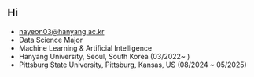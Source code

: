 ## Hi
- nayeon03@hanyang.ac.kr
- Data Science Major
- Machine Learning & Artificial Intelligence
- Hanyang University, Seoul, South Korea (03/2022~ )
- Pittsburg State University, Pittsburg, Kansas, US (08/2024 ~ 05/2025)


<!--
**nayeon03/nayeon03** is a ✨ _special_ ✨ repository because its `README.md` (this file) appears on your GitHub profile.

Here are some ideas to get you started:

- 🔭 I’m currently working on ...
- 🌱 I’m currently learning ...
- 👯 I’m looking to collaborate on ...
- 🤔 I’m looking for help with ...
- 💬 Ask me about ...
- 📫 How to reach me: ...
- 😄 Pronouns: ...
- ⚡ Fun fact: ...
-->
